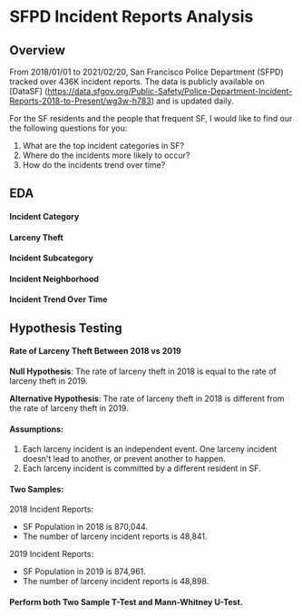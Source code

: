 # SFPD Incident Reports Analysis

## Overview
From 2018/01/01 to 2021/02/20, San Francisco Police Department (SFPD) tracked over 436K incident reports. The data is publicly available on [DataSF] (https://data.sfgov.org/Public-Safety/Police-Department-Incident-Reports-2018-to-Present/wg3w-h783) and is updated daily.

For the SF residents and the people that frequent SF, I would like to find our the following questions for you:
1. What are the top incident categories in SF?
2. Where do the incidents more likely to occur?
3. How do the incidents trend over time?

## EDA
#### Incident Category

#### Larceny Theft

#### Incident Subcategory

#### Incident Neighborhood

#### Incident Trend Over Time


## Hypothesis Testing
#### Rate of Larceny Theft Between 2018 vs 2019

<b> Null Hypothesis</b>: The rate of larceny theft in 2018 is equal to the rate of larceny theft in 2019. 

<b> Alternative Hypothesis</b>: The rate of larceny theft in 2018 is different from the rate of larceny theft in 2019.

#### Assumptions:
1. Each larceny incident is an independent event. One larceny incident doesn't lead to another, or prevent another to happen.
2. Each larceny incident is committed by a different resident in SF.

#### Two Samples:
2018 Incident Reports: 
- SF Population in 2018 is 870,044.
- The number of larceny incident reports is 48,841.

2019 Incident Reports: 
- SF Population in 2019 is 874,961.
- The number of larceny incident reports is 48,898.

#### Perform both Two Sample T-Test and Mann-Whitney U-Test.
